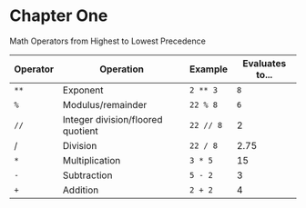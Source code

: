 # Chapter One

Math Operators from Highest to Lowest Precedence

| Operator | Operation                         | Example   | Evaluates to... |
| -------- | --------------------------------- | --------- | --------------- |
| `**`     | Exponent                          | `2 ** 3`  | `8`             |
| `%`      | Modulus/remainder                 | `22 % 8`  | `6`             |
| `//`     | Integer division/floored quotient | `22 // 8` | 2               |
| /        | Division                          | `22 / 8`  | 2.75            |
| `*`      | Multiplication                    | `3 * 5`   | 15              |
| `-`      | Subtraction                       | `5 - 2`   | 3               |
| `+`      | Addition                          | `2 + 2`   | 4               |

